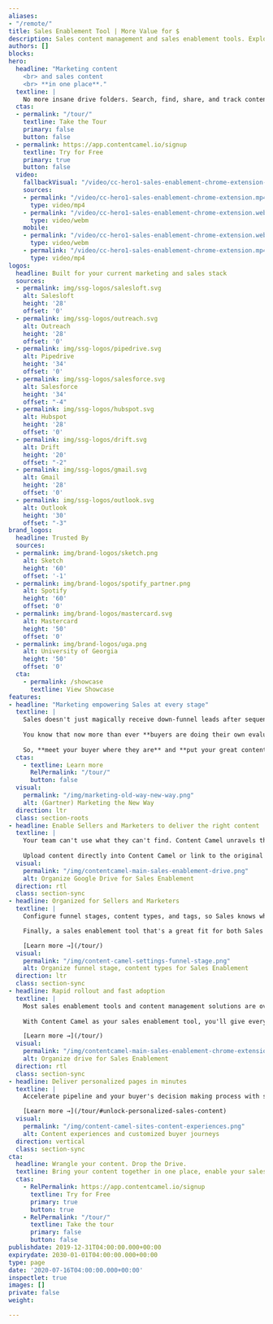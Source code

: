 ```yaml
---
aliases:
- "/remote/"
title: Sales Enablement Tool | More Value for $
description: Sales content management and sales enablement tools. Explore best practices and getting the most from your marketing and sales content. 
authors: []
blocks:
hero:
  headline: "Marketing content 
    <br> and sales content 
    <br> **in one place**."
  textline: |
    No more insane drive folders. Search, find, share, and track content everywhere with our sales enablement tools. 
  ctas:
  - permalink: "/tour/"
    textline: Take the Tour
    primary: false
    button: false
  - permalink: https://app.contentcamel.io/signup
    textline: Try for Free
    primary: true
    button: false
  video:
    fallbackVisual: "/video/cc-hero1-sales-enablement-chrome-extension-static.jpg"
    sources:
    - permalink: "/video/cc-hero1-sales-enablement-chrome-extension.mp4"
      type: video/mp4
    - permalink: "/video/cc-hero1-sales-enablement-chrome-extension.webm"
      type: video/webm
    mobile:
    - permalink: "/video/cc-hero1-sales-enablement-chrome-extension.webm"
      type: video/webm
    - permalink: "/video/cc-hero1-sales-enablement-chrome-extension.mp4"
      type: video/mp4
logos:
  headline: Built for your current marketing and sales stack
  sources:
  - permalink: img/ssg-logos/salesloft.svg
    alt: Salesloft
    height: '28'
    offset: '0'
  - permalink: img/ssg-logos/outreach.svg
    alt: Outreach
    height: '28'
    offset: '0'
  - permalink: img/ssg-logos/pipedrive.svg
    alt: Pipedrive
    height: '34'
    offset: '0'
  - permalink: img/ssg-logos/salesforce.svg
    alt: Salesforce
    height: '34'
    offset: "-4"
  - permalink: img/ssg-logos/hubspot.svg
    alt: Hubspot
    height: '28'
    offset: '0'
  - permalink: img/ssg-logos/drift.svg
    alt: Drift
    height: '20'
    offset: "-2"
  - permalink: img/ssg-logos/gmail.svg
    alt: Gmail
    height: '28'
    offset: '0'
  - permalink: img/ssg-logos/outlook.svg
    alt: Outlook
    height: '30'
    offset: "-3"
brand_logos:
  headline: Trusted By
  sources:
  - permalink: img/brand-logos/sketch.png
    alt: Sketch
    height: '60'
    offset: '-1'
  - permalink: img/brand-logos/spotify_partner.png
    alt: Spotify
    height: '60'
    offset: '0'
  - permalink: img/brand-logos/mastercard.svg
    alt: Mastercard
    height: '50'
    offset: '0'
  - permalink: img/brand-logos/uga.png
    alt: University of Georgia
    height: '50'
    offset: '0'
  cta:
    - permalink: /showcase
      textline: View Showcase
features:
- headline: "Marketing empowering Sales at every stage"
  textline: |
    Sales doesn't just magically receive down-funnel leads after sequenced touchpoints from Marketing.
    
    You know that now more than ever **buyers are doing their own evaluation** and are dropping into the sales conversation all across your funnel. 
    
    So, **meet your buyer where they are** and **put your great content to work with Content Camel sales enablement tools**.
  ctas:
    - textline: Learn more
      RelPermalink: "/tour/"
      button: false
  visual:
    permalink: "/img/marketing-old-way-new-way.png"
    alt: (Gartner) Marketing the New Way
  direction: ltr
  class: section-roots
- headline: Enable Sellers and Marketers to deliver the right content
  textline: |
    Your team can't use what they can't find. Content Camel unravels the mystery of sales enablement and your collateral: PDFs, blog posts, videos, webpages, webinars, links, battlecards, decks -- all in one place. 
    
    Upload content directly into Content Camel or link to the original location of the asset.
  visual:
    permalink: "/img/contentcamel-main-sales-enablement-drive.png"
    alt: Organize Google Drive for Sales Enablement
  direction: rtl
  class: section-sync
- headline: Organized for Sellers and Marketers
  textline: |
    Configure funnel stages, content types, and tags, so Sales knows which assets to use at each key point of the sales process.

    Finally, a sales enablement tool that's a great fit for both Sales *and* Marketing.

    [Learn more →](/tour/)
  visual:
    permalink: "/img/content-camel-settings-funnel-stage.png"
    alt: Organize funnel stage, content types for Sales Enablement
  direction: ltr
  class: section-sync
- headline: Rapid rollout and fast adoption
  textline: |
    Most sales enablement tools and content management solutions are overly complicated and too complex to quickly roll out to your team. 
    
    With Content Camel as your sales enablement tool, you'll give everyone access to content that converts -- wherever they are working -- with our Chrome Extension. 

    [Learn more →](/tour/)
  visual:
    permalink: "/img/contentcamel-main-sales-enablement-chrome-extension.png"
    alt: Organize drive for Sales Enablement
  direction: rtl
  class: section-sync
- headline: Deliver personalized pages in minutes
  textline: |
    Accelerate pipeline and your buyer's decision making process with super easy content grouping and publishing as branded pages.

    [Learn more →](/tour/#unlock-personalized-sales-content)
  visual:
    permalink: "/img/content-camel-sites-content-experiences.png"
    alt: Content experiences and customized buyer journeys
  direction: vertical
  class: section-sync
cta:
  headline: Wrangle your content. Drop the Drive.
  textline: Bring your content together in one place, enable your sales team to have better conversations with prospects, prove the impact of content marketing and close more deals.
  ctas: 
    - RelPermalink: https://app.contentcamel.io/signup
      textline: Try for Free
      primary: true
      button: true
    - RelPermalink: "/tour/"
      textline: Take the tour
      primary: false
      button: false
publishdate: 2019-12-31T04:00:00.000+00:00
expirydate: 2030-01-01T04:00:00.000+00:00
type: page
date: '2020-07-16T04:00:00.000+00:00'
inspectlet: true
images: []
private: false
weight:

---
```

